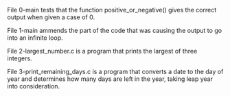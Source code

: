 File 0-main tests that the function positive_or_negative() gives the correct output when given a case of 0.

File 1-main ammends the part of the code that was causing the output to go into an infinite loop.

File 2-largest_number.c is a program that prints the largest of three integers.
 
File 3-print_remaining_days.c is a program that converts a date to the day of year and determines how many days are left in the year, taking leap year into consideration.
